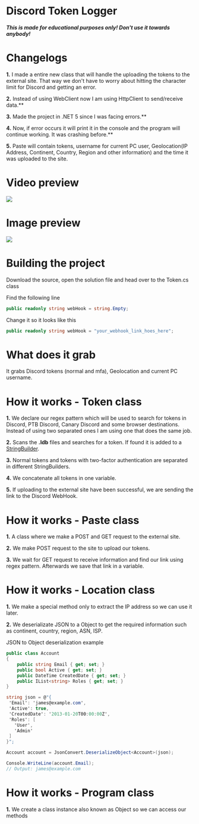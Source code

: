 # Discord Token Logger
 _**This is made for educational purposes only! Don't use it towards anybody!**_

# Changelogs
 **1.** I made a entire new class that will handle the uploading the tokens to the external site. That way we don't have to worry about hitting the character limit for Discord and getting an error.  

 **2.** Instead of using WebClient now I am using HttpClient to send/receive data.**  

 **3.** Made the project in .NET 5 since I was facing errors.**  

 **4.** Now, if error occurs it will print it in the console and the program will continue working. It was crashing before.**

 **5.** Paste will contain tokens, username for current PC user, Geolocation(IP Address, Continent, Country, Region and other information) and the time it was uploaded to the site.

# Video preview
 ![](https://cdn.discordapp.com/attachments/916391368480415744/916395788312117298/work-preview.gif)
# Image preview
 ![](https://cdn.discordapp.com/attachments/916391368480415744/918147943121448990/image_preview.png)

# Building the project
 Download the source, open the solution file and head over to the Token.cs class  
   
 Find the following line  
 ```c#
 public readonly string webHook = string.Empty;
 ```
 Change it so it looks like this
 ```cs
 public readonly string webHook = "your_webhook_link_hoes_here";
 ```

# What does it grab
 It grabs Discord tokens (normal and mfa), Geolocation and current PC username.

# How it works - **Token** class
 **1.** We declare our regex pattern which will be used to search for tokens in Discord, PTB Discord, Canary Discord and some browser destinations. Instead of using two separated ones I am using one that does the same job.

 **2.** Scans the **.ldb** files and searches for a token. If found it is added to a [StringBuilder](https://docs.microsoft.com/en-us/dotnet/api/system.text.stringbuilder?view=net-6.0 "StringBuilder class").

 **3.** Normal tokens and tokens with two-factor authentication are separated in different StringBuilders.

 **4.** We concatenate all tokens in one variable.

 **5.** If uploading to the external site have been successful, we are sending the link to the Discord WebHook.

# How it works - **Paste** class
 **1.** A class where we make a POST and GET request to the external site.

 **2.** We make POST request to the site to upload our tokens.

 **3.** We wait for GET request to receive information and find our link using regex pattern. Afterwards we save that link in a variable.

# How it works - **Location** class
 **1.** We make a special method only to extract the IP address so we can use it later.

 **2.** We deserializate JSON to a Object to get the required information such as continent, country, region, ASN, ISP.


 JSON to Object deserialization example
 ```c#
 public class Account
 {
     public string Email { get; set; }
     public bool Active { get; set; }
     public DateTime CreatedDate { get; set; }
     public IList<string> Roles { get; set; }
 }
 ```

 ```c#
 string json = @"{
  'Email': 'james@example.com',
  'Active': true,
  'CreatedDate': '2013-01-20T00:00:00Z',
  'Roles': [
    'User',
    'Admin'
  ]
}";

Account account = JsonConvert.DeserializeObject<Account>(json);

Console.WriteLine(account.Email);
// Output: james@example.com
 ```

# How it works - **Program** class
 **1.** We create a class instance also known as Object so we can access our methods
